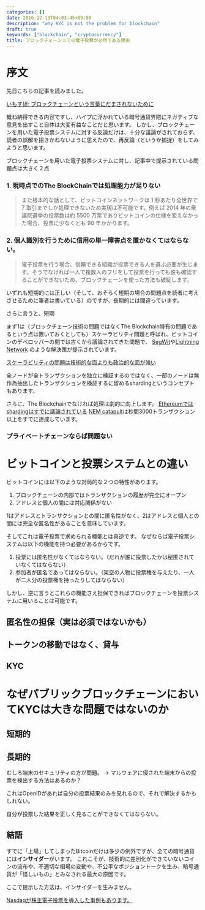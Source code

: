 ```yaml
---
categories: []
date: 2016-12-13T04:03:45+09:00
description: "why KYC is not the problem for blockchain"
draft: true
keywords: ["blockchain", "cryptocurrency"]
title: ブロックチェーン上での電子投票が必然である理由
---
```



# 序文

先日こちらの記事を読みました。

[いもす研: ブロックチェーンという言葉にだまされないために](http://imoz.jp/note/blockchain.html)

概ね納得できる内容ですし、ハイプに浮かれている暗号通貨界隈にネガティブな意見を出すこと自体は大変有益なことだと思います。
しかし、ブロックチェーンを用いた電子投票システムに対する反論だけは、十分な議論がされておらず、読者の誤解を招きかねないように思えたので、再反論（というか捕捉）をしてみようと思います。

ブロックチェーンを用いた電子投票システムに対し、記事中で提示されている問題点は大きく２点

### 1. 現時点でのThe BlockChainでは処理能力が足りない

> また根本的な話として、ビットコインネットワークは 1 秒あたり全世界で 7 取引までしか処理できないため実現は不可能です。例えば 2014 年の衆議院選挙の投票数は約 5500 万票でありビットコインの仕様を変えなかった場合、投票に少なくとも 90 年かかります。

### 2. 個人識別を行うために信用の単一障害点を置かなくてはならない。

> 電子投票を行う場合、信頼できる組織が投票できる人を選ぶ必要が生じます。そうでなければ一人で複数人のフリをして投票を行っても誰も確認することができないため、ブロックチェーンを使った方法も破綻します。

いずれも短期的には正しい（そして、おそらく短期の場合の問題点を読者に考えさせるために筆者は書いている）のですが、長期的には間違っています。

さらに言うと、短期


まず1は（ブロックチェーン技術の問題ではなくThe Blockchain特有の問題であるという点は置いておくとしても）スケーラビリティ問題と呼ばれ、ビットコインのデベロッパーの間では古くから議論されてきた問題で、
[SegWit](https://github.com/bitcoin/bips/blob/master/bip-0141.mediawiki)や[Lightning Network](https://lightning.network/lightning-network-paper.pdf)
のような解決策が提示されています。

[スケーラビリティの問題は技術的な面よりも政治的な面が強い](http://diyhpl.us/wiki/transcripts/mit-bitcoin-expo-2015/peter-todd-scalability/)

全ノードが全トランザクションを独立に検証するのではなく、一部のノードは無作為抽出したトランザクションを検証するに留めるshardingというコンセプトもあります。

さらに、The Blockchainでなければ処理は劇的に向上します。
[Ethereumではshardingはすでに議論されている](https://github.com/ethereum/EIPs/issues/53)
[NEM catapult](https://www.nem.io/catapultwhitepaper.pdf)は秒間3000トランザクション以上をすでに達成しています。

### プライベートチェーンならば問題ない

# ビットコインと投票システムとの違い

ビットコインには以下のような対局的な２つの特性があります。

1. ブロックチェーンの内部ではトランザクションの履歴が完全にオープン
2. アドレスと個人の間には対応関係がない

1はアドレスとトランザクションとの間に匿名性がなく、2はアドレスと個人との間には完全な匿名性があることを意味しています。

そしてこれは電子投票で求められる機能とは真逆です。
なぜならば電子投票システムは以下の機能を持つ必要があるからです。

1. 投票には匿名性がなくてはならない。（だれが誰に投票したかは秘匿されていなくてはならない）
2. 参加者が匿名であってはならない。（架空の人物に投票権を与えたり、一人が二人分の投票権を持ったりしてはならない）

しかし、逆に言うとこれらの機能さえ担保できればブロックチェーンを投票システムに用いることは可能です。

## 匿名性の担保（実は必須ではないかも）

## トークンの移動ではなく、貸与

## KYC

# なぜパブリックブロックチェーンにおいてKYCは大きな問題ではないのか

## 短期的

## 長期的



むしろ端末のセキュリティの方が問題。  -> マルウェアに侵された端末からの投票を検出する方法はあるのか？

これはOpenIDがあれば自分の投票結果のみを見れるので、それで解決するかもしれない。

自分が投票した結果を正しく見ることができなくてはならない。

## 結語

すでに「上場」してしまったBitcoinだけは多少の例外ですが、全ての暗号通貨には**インサイダー**がいます。
これこそが、技術的に差別化ができていないコインの流布や、不適切な相場の変動や、不公平なポジショントークを生み、暗号通貨が「怪しいもの」とみなされる最大の原因です。

ここで提示した方法は、インサイダーを生みません。

[Nasdaqが株主電子投票を導入した事例もあります。](https://www.google.co.jp/search?q=e-rasidency+boting&oq=e-rasidency+boting&aqs=chrome..69i57.5191j0j4&sourceid=chrome&ie=UTF-8)

